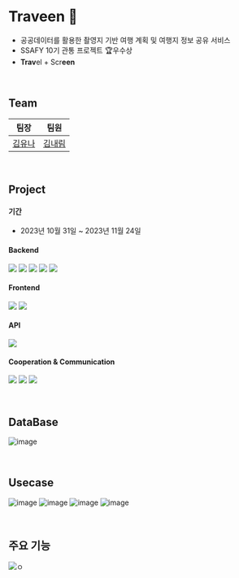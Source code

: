 # Traveen 🎥
- 공공데이터를 활용한 촬영지 기반 여행 계획 및 여행지 정보 공유 서비스
- SSAFY 10기 관통 프로젝트 🏆우수상
- **Trav**el + Scr**een**

<br/>

## Team
|팀장|팀원|
|------|---|
|<a href="https://github.com/">김유나</a>|<a href="https://github.com/naerim">김내림</a>|

<br/>

## Project

#### 기간
- 2023년 10월 31일 ~ 2023년 11월 24일

#### Backend
<img src="https://img.shields.io/badge/java-007396?style=for-the-badge&logo=java&logoColor=white"> <img src="https://img.shields.io/badge/Spring Boot-6DB33F?style=for-the-badge&logo=Spring Boot&logoColor=white"> <img src="https://img.shields.io/badge/mysql-4479A1?style=for-the-badge&logo=mysql&logoColor=white"> <img src="https://img.shields.io/badge/MyBatis-D90404?style=for-the-badge&logoColor=white"> <img src="https://img.shields.io/badge/Eclipse-2C2255?style=for-the-badge&logo=Eclipse&logoColor=white"> 
#### Frontend
<img src="https://img.shields.io/badge/vue.js-4FC08D?style=for-the-badge&logo=vue.js&logoColor=white"> <img src="https://img.shields.io/badge/visual studio code-007ACC?style=for-the-badge&logo=visual studio code&logoColor=white"> 
#### API
<img src="https://img.shields.io/badge/kakao map-0583F2?style=for-the-badge&logo=kakao&logoColor=white">

#### Cooperation & Communication
<img src="https://img.shields.io/badge/github-181717?style=for-the-badge&logo=github&logoColor=white"> <img src="https://img.shields.io/badge/git-F05032?style=for-the-badge&logo=git&logoColor=white"> <img src="https://img.shields.io/badge/notion-000000?style=for-the-badge&logo=notion&logoColor=white">

<br/>

## DataBase

![image](https://github.com/kn9012/Traveen/assets/102653381/4f98ca03-29cb-4c3b-af73-e3b8aa5821c2)

<br/>

## Usecase

![image](https://github.com/kn9012/Traveen/assets/102653381/731316f5-652f-4f8c-b6cb-8ec6d573540a)
![image](https://github.com/kn9012/Traveen/assets/102653381/f1214294-70ef-4cf1-bb33-e6458caa7870)
![image](https://github.com/kn9012/Traveen/assets/102653381/50b32ce8-387c-4253-aed3-8af1c3753276)
![image](https://github.com/kn9012/Traveen/assets/102653381/a2ae273b-dd46-42ed-9f4c-8a758e6e1986)

<br />

## 주요 기능

![ㅇ](https://github.com/kn9012/Traveen/assets/102653381/dbdc48cd-0e35-4838-8264-c39ff7dd4fd8)

<br/>

